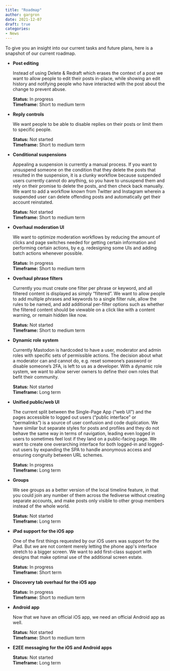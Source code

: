 ```yaml
---
title: "Roadmap"
author: gargron
date: 2021-12-07
draft: true
categories:
- News
---
```


To give you an insight into our current tasks and future plans, here is a snapshot of our current roadmap.

- **Post editing**

  Instead of using Delete & Redraft which erases the context of a post we want to allow people to edit their posts in-place, while showing an edit history and notifying people who have interacted with the post about the change to prevent abuse.

  **Status:** In progress  \
  **Timeframe:** Short to medium term

- **Reply controls**

  We want people to be able to disable replies on their posts or limit them to specific people.

  **Status:** Not started  \
  **Timeframe:** Short to medium term

- **Conditional suspensions**

  Appealing a suspension is currently a manual process. If you want to unsuspend someone on the condition that they delete the posts that resulted in the suspension, it is a clunky workflow because suspended users currently cannot do anything, so you have to unsuspend them and rely on their promise to delete the posts, and then check back manually. We want to add a workflow known from Twitter and Instagram wherein a suspended user can delete offending posts and automatically get their account reinstated.

  **Status:** Not started  \
  **Timeframe:** Short to medium term

- **Overhaul moderation UI**

  We want to optimize moderation workflows by reducing the amount of clicks and page switches needed for getting certain information and performing certain actions, by e.g. redesigning some UIs and adding batch actions whenever possible.

  **Status:** In progress  \
  **Timeframe:** Short to medium term

- **Overhaul phrase filters**

  Currently you must create one filter per phrase or keyword, and all filtered content is displayed as simply “filtered”. We want to allow people to add multiple phrases and keywords to a single filter rule, allow the rules to be named, and add additional per-filter options such as whether the filtered content should be viewable on a click like with a content warning, or remain hidden like now.

  **Status:** Not started  \
  **Timeframe:** Short to medium term

- **Dynamic role system**

  Currently Mastodon is hardcoded to have a user, moderator and admin roles with specific sets of permissible actions. The decision about what a moderator can and cannot do, e.g. reset someone’s password or disable someone’s 2FA, is left to us as a developer. With a dynamic role system, we want to allow server owners to define their own roles that befit their community.

  **Status:** Not started  \
  **Timeframe:** Long term

- **Unified public/web UI**

  The current split between the Single-Page App (“web UI”) and the pages accessible to logged out users (“public interface” or “permalinks”) is a source of user confusion and code duplication. We have similar but separate styles for posts and profiles and they do not behave the same way in terms of navigation, leading even logged in users to sometimes feel lost if they land on a public-facing page. We want to create one overarching interface for both logged-in and logged-out users by expanding the SPA to handle anonymous access and ensuring congruity between URL schemes.

  **Status:** In progress  \
  **Timeframe:** Long term

- **Groups**

  We see groups as a better version of the local timeline feature, in that you could join any number of them across the fediverse without creating separate accounts, and make posts only visible to other group members instead of the whole world.

  **Status:** Not started  \
  **Timeframe:** Long term

- **iPad support for the iOS app**

  One of the first things requested by our iOS users was support for the iPad. But we are not content merely letting the phone app's interface stretch to a bigger screen. We want to add first-class support with designs that make optimal use of the additional screen estate.

  **Status:** In progress  \
  **Timeframe:** Short term

- **Discovery tab overhaul for the iOS app**

  **Status:** In progress  \
  **Timeframe:** Short to medium term

- **Android app**

  Now that we have an official iOS app, we need an official Android app as well.

  **Status:** Not started  \
  **Timeframe:** Short to medium term

- **E2EE messaging for the iOS and Android apps**

  **Status:** Not started  \
  **Timeframe:** Long term

